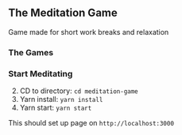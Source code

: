 ## The Meditation Game

Game made for short work breaks and relaxation

### The Games

### Start Meditating

2. CD to directory: `cd meditation-game`
3. Yarn install: `yarn install`
4. Yarn start: `yarn start`

This should set up page on `http://localhost:3000`
